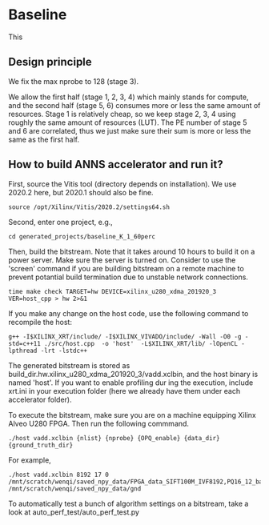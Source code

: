 # Baseline

This 

## Design principle


We fix the max nprobe to 128 (stage 3).

We allow the first half (stage 1, 2, 3, 4) which mainly stands for compute, and the second half (stage 5, 6) consumes more or less the same amount of resources. Stage 1 is relatively cheap, so we keep stage 2, 3, 4 using roughly the same amount of resources (LUT). The PE number of stage 5 and 6 are correlated, thus we just make sure their sum is more or less the same as the first half.

## How to build ANNS accelerator and run it?

First, source the Vitis tool (directory depends on installation). We use 2020.2 here, but 2020.1 should also be fine.

```
source /opt/Xilinx/Vitis/2020.2/settings64.sh 
```

Second, enter one project, e.g., 

```
cd generated_projects/baseline_K_1_60perc
```

Then, build the bitstream. Note that it takes around 10 hours to build it on a power server. Make sure the server is turned on. Consider to use the 'screen' command if you are building bitstream on a remote machine to prevent potantial build termination due to unstable network connections.

```
time make check TARGET=hw DEVICE=xilinx_u280_xdma_201920_3 VER=host_cpp > hw 2>&1
```

If you make any change on the host code, use the following command to recompile the host:

```
g++ -I$XILINX_XRT/include/ -I$XILINX_VIVADO/include/ -Wall -O0 -g -std=c++11 ./src/host.cpp  -o 'host'  -L$XILINX_XRT/lib/ -lOpenCL -lpthread -lrt -lstdc++
```

The generated bitstream is stored as build_dir.hw.xilinx_u280_xdma_201920_3/vadd.xclbin, and the host binary is named 'host'. If you want to enable profiling dur
ing the execution, include xrt.ini in your execution folder (here we already have them under each accelerator folder).

To execute the bitstream, make sure you are on a machine equipping Xilinx Alveo U280 FPGA. Then run the following commmand.

```
./host vadd.xclbin {nlist} {nprobe} {OPQ_enable} {data_dir} {ground_truth_dir}
```

For example,

```
./host vadd.xclbin 8192 17 0 /mnt/scratch/wenqi/saved_npy_data/FPGA_data_SIFT100M_IVF8192,PQ16_12_banks /mnt/scratch/wenqi/saved_npy_data/gnd 
```

To automatically test a bunch of algorithm settings on a bitstream, take a look at auto_perf_test/auto_perf_test.py 
